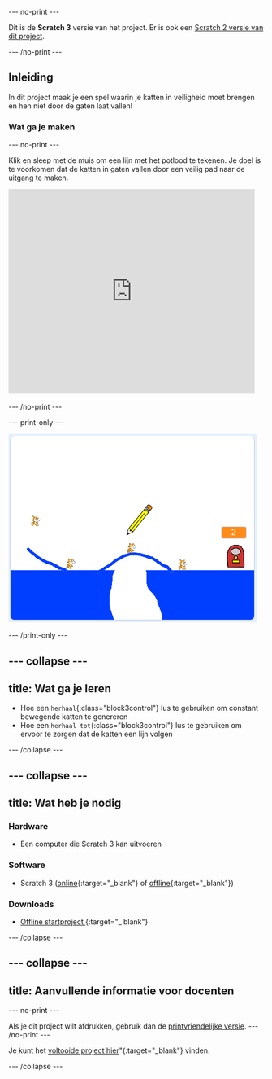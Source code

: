 --- no-print ---

Dit is de **Scratch 3** versie van het project. Er is ook een [Scratch 2 versie van dit project](https://projects.raspberrypi.org/en/projects/cats-scratch2).

--- /no-print ---

## Inleiding

In dit project maak je een spel waarin je katten in veiligheid moet brengen en hen niet door de gaten laat vallen!

### Wat ga je maken

--- no-print ---

Klik en sleep met de muis om een lijn met het potlood te tekenen. Je doel is te voorkomen dat de katten in gaten vallen door een veilig pad naar de uitgang te maken.

<div class="scratch-preview">
  <iframe allowtransparency="true" width="485" height="402" src="https://scratch.mit.edu/projects/embed/253667883/?autostart=false" frameborder="0" scrolling="no"></iframe>
</div>

--- /no-print ---

--- print-only ---

![Katten voltooid](images/cats-finished.png)

--- /print-only ---

--- collapse ---
---
title: Wat ga je leren
---
+ Hoe een `herhaal`{:class="block3control"} lus te gebruiken om constant bewegende katten te genereren
+ Hoe een `herhaal tot`{:class="block3control"} lus te gebruiken om ervoor te zorgen dat de katten een lijn volgen

--- /collapse ---

--- collapse ---
---
title: Wat heb je nodig
---
### Hardware

+ Een computer die Scratch 3 kan uitvoeren

### Software

+ Scratch 3 ([online](https://rpf.io/scratchon){:target="_blank"} of [offline](https://rpf.io/scratchoff){:target="_blank"})

### Downloads

+ [ Offline startproject ](https://rpf.io/p/nl-NL/cats-go){:target="_ blank"}

--- /collapse ---

--- collapse ---
---
title: Aanvullende informatie voor docenten
---
--- no-print ---

Als je dit project wilt afdrukken, gebruik dan de [printvriendelijke versie](https://projects.raspberrypi.org/nl-NL/projects/cats/print). --- /no-print ---

Je kunt het [voltooide project hier](https://rpf.io/p/nl-NL/cats-get)"{:target="_blank"} vinden.

--- /collapse ---